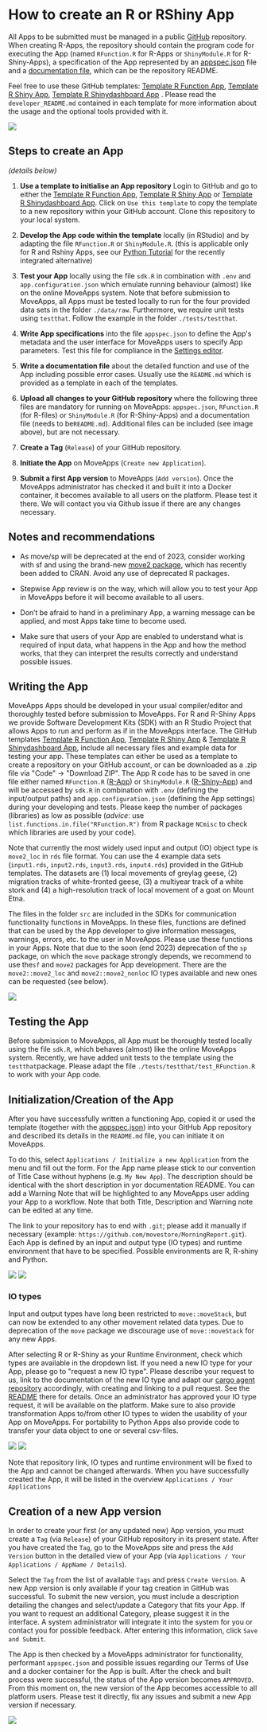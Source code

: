 # How to create an R or RShiny App

All Apps to be submitted must be managed in a public [GitHub](https://github.com) repository. When creating R-Apps, the repository should contain the program code for executing the App (named `RFunction.R` for R-Apps or `ShinyModule.R` for R-Shiny-Apps), a specification of the App represented by an [appspec.json](appspec.md) file and a [documentation file](README_file_description.md), which can be the repository README. 

Feel free to use these GitHub templates: [Template R Function App](https://github.com/movestore/Template_R_Function_App ':ignore'), [Template R Shiny App](https://github.com/movestore/Template_R_Shiny_App ':ignore'), [Template R Shinydashboard App](https://github.com/movestore/Template_R_Shinydashboard_App ':ignore') . Please read the `developer_README.md` contained in each template for more information about the usage and the optional tools provided with it.
  
![](../files/R_template.png)


## Steps to create an App
*(details below)*

1. **Use a template to initialise an App repository** Login to GitHub and go to either the [Template R Function App](https://github.com/movestore/Template_R_Function_App ':ignore'), [Template R Shiny App](https://github.com/movestore/Template_R_Shiny_App ':ignore') or [Template R Shinydashboard App](https://github.com/movestore/Template_R_Shinydashboard_App ':ignore'). Click on `Use this template` to copy the template to a new repository within your GitHub account. Clone this repository to your local system.

1. **Develop the App code within the template** locally (in RStudio) and by adapting the file `RFunction.R` or `ShinyModule.R`. (this is applicable only for R and Rshiny Apps, see our [Python Tutorial](create_py_app.md) for the recently integrated alternative)

2. **Test your App** locally using the file `sdk.R` in combination with `.env` and `app.configuration.json` which emulate running behaviour (almost) like on the online MoveApps system. Note that before submission to MoveApps, all Apps must be tested locally to run for the four provided data sets in the folder `./data/raw`. Furthermore, we require unit tests using `testthat`. Follow the example in the folder `./tests/testthat`.

3. **Write App specifications** into the file `appspec.json` to define the App's metadata and the user interface for MoveApps users to specify App parameters. Test this file for compliance in the [Settings editor](https://www.moveapps.org/apps/settingseditor ':ignore').

4. **Write a documentation file** about the detailed function and use of the App including possible error cases. Usually use the `README.md` which is provided as a template in each of the templates.

5. **Upload all changes to your GitHub repository** where the following three files are mandatory for running on MoveApps: `appspec.json`, `RFunction.R` (for R-files) or `ShinyModule.R` (for R-Shiny-Apps) and a documentation file (needs to be`README.md`). Additional files can be included (see image above), but are not necessary.

6. **Create a Tag** (`Release`) of your GitHub repository.

7. **Initiate the App** on MoveApps (`Create new Application`).

8. **Submit a first App version** to MoveApps (`Add version`). Once the MoveApps administrator has checked it and built it into a Docker container, it becomes available to all users on the platform. Please test it there. We will contact you via Github issue if there are any changes necessary.


## Notes and recommendations
- As move/sp will be deprecated at the end of 2023, consider working with sf and using the brand-new [move2 package](https://gitlab.com/bartk/move2), which has recently been added to CRAN. Avoid any use of deprecated R packages.

- Stepwise App review is on the way, which will allow you to test your App in MoveApps before it will become available to all users.

- Don’t be afraid to hand in a preliminary App, a warning message can be applied, and most Apps take time to become used.

- Make sure that users of your App are enabled to understand what is required of input data, what happens in the App and how the method works, that they can interpret the results correctly and understand possible issues.


## Writing the App
MoveApps Apps should be developed in your usual compiler/editor and thoroughly tested before submission to MoveApps. For R and R-Shiny Apps we provide Software Development Kits (SDK) with an R Studio Project that allows Apps to run and perform as if in the MoveApps interface. The GitHub templates [Template R Function App](https://github.com/movestore/Template_R_Function_App ':ignore'), [Template R Shiny App](https://github.com/movestore/Template_R_Shiny_App ':ignore') & [Template R Shinydashboard App](https://github.com/movestore/Template_R_Shinydashboard_App ':ignore'), include all necessary files and example data for testing your app. These templates can either be used as a template to create a repository on your GitHub account, or can be downloaded as a .zip file via "Code" -> "Download ZIP". 
The App R code has to be saved in one file either named `RFunction.R` ([R-App](copilot-r-sdk.md)) or `ShinyModule.R` ([R-Shiny-App](copilot-shiny-sdk.md)) and will be accessed by `sdk.R` in combination with `.env` (defining the input/output paths) and `app.configuration.json` (defining the App settings) during your developing and tests. Please keep the number of packages (libraries) as low as possible (*advice*: use `list.functions.in.file("RFunction.R")` from R package `NCmisc` to check which libraries are used by your code).

Note that currently the most widely used input and output (IO) object type is `move2_loc` in `rds` file format. You can use the 4 example data sets (`input1.rds`, `input2.rds`, `input3.rds`, `input4.rds`) provided in the GitHub templates. The datasets are (1) local movements of greylag geese, (2) migration tracks of white-fronted geese, (3) a multiyear track of a white stork and (4) a high-resolution track of local movement of a goat on Mount Etna. 

The files in the folder `src` are included in the SDKs for communication functionality functions in MoveApps. In these files, functions are defined that can be used by the App developer to give information messages, warnings, errors, etc. to the user in MoveApps. Please use these functions in your Apps. Note that due to the soon (end 2023) deprecation of the `sp` package, on which the `move` package strongly depends, we recommend to use  the`sf` and `move2` packages for App development. There are the `move2::move2_loc` and `move2::move2_nonloc` IO types available and new ones can be requested (see below).

![](../files/Appdevel_rstudio.png)

## Testing the App
Before submission to MoveApps, all App must be thoroughly tested locally using the file `sdk.R`, which behaves (almost) like the online MoveApps system. Recently, we have added unit tests to the template using the `testthat`package. Please adapt the file `./tests/testthat/test_RFunction.R` to work with your App code. 


## Initialization/Creation of the App
After you have successfully written a functioning App, copied it or used the template (together with the [appspec.json](appspec.md)) into your GitHub App repository and described its details in the `README.md` file, you can initiate it on MoveApps.

To do this, select `Applications / Initialize a new Application` from the menu and fill out the form. For the App name please stick to our convention of Title Case without hyphens (e.g. `My New App`). The description should be identical with the short description in yor documentation README. You can add a Warning Note that will be highlighted to any MoveApps user adding your App to a workflow. Note that both Title, Description and Warning note can be edited at any time.

The link to your repository has to end with `.git`; please add it manually if necessary (example: `https://github.com/movestore/MorningReport.git`). 
Each App is defined by an input and output type (IO types) and runtime environment that have to be specified. Possible environments are R, R-shiny and Python. 

![](../files/initializeApp.png)
![](../files/InitApp_IOtype.png)


### IO types
Input and output types have long been restricted to `move::moveStack`, but can now be extended to any other movement related data types. Due to deprecation of the `move` package we discourage use of `move::moveStack` for any new Apps.

After selecting R or R-Shiny as your Runtime Environment, check which types are available in the dropdown list. If you need a new IO type for your App, please go to "request a new IO type". Please describe your request to us, link to the documentation of the new IO type and adapt our [cargo agent repository](https://github.com/movestore/cargo-agent-r) accordingly, with creating and linking to a pull request. See the [README](https://github.com/movestore/cargo-agent-r#readme) there for details. Once an administrator has approved your IO type request, it will be available on the platform. Make sure to also provide transformation Apps to/from other IO types to widen the usability of your App on MoveApps. For portability to Python Apps also provide code to transfer your data object to one or several csv-files.

![](../files/ReqNewIOtype.png)
![](../files/ReqNewIOtype2.png)

Note that repository link, IO types and runtime environment will be fixed to the App and cannot be changed afterwards. When you have successfully created the App, it will be listed in the overview `Applications / Your Applications`


## Creation of a new App version
In order to create your first (or any updated new) App version, you must create a `Tag` (via `Release`) of your GitHub repository in its present state. After you have created the `Tag`, go to the MoveApps site and press the `Add Version` button in the detailed view of your App (via `Applications / Your Applications / AppName / Details`).

Select the `Tag` from the list of available `Tags` and press `Create Version`. A new App version is only available if your tag creation in GitHub was successful. To submit the new version, you must include a description detailing the changes and select/update a Category that fits your App. If you want to request an additional Category, please suggest it in the interface. A system administrator will integrate it into the system for you or contact you for possible feedback. After entering this information, click `Save and Submit`.

The App is then checked by a MoveApps administrator for functionality, performant `appspec.json` and possible issues regarding our Terms of Use and a docker container for the App is built. After the check and built process were successful, the status of the App version becomes `APPROVED`. From this moment on, the new version of the App becomes accessible to all platform users. Please test it directly, fix any issues and submit a new App version if necessary.

![](../files/Appdevel_createNewAppVersion.png)
